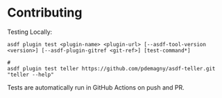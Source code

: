 # Contributing

Testing Locally:

```shell
asdf plugin test <plugin-name> <plugin-url> [--asdf-tool-version <version>] [--asdf-plugin-gitref <git-ref>] [test-command*]

#
asdf plugin test teller https://github.com/pdemagny/asdf-teller.git "teller --help"
```

Tests are automatically run in GitHub Actions on push and PR.
